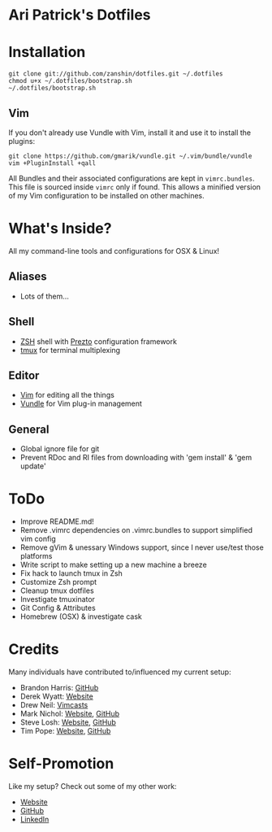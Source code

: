 Ari Patrick's Dotfiles
===============================

# Installation

    git clone git://github.com/zanshin/dotfiles.git ~/.dotfiles
    chmod u+x ~/.dotfiles/bootstrap.sh
	~/.dotfiles/bootstrap.sh

## Vim
If you don't already use Vundle with Vim, install it and use it to install the plugins:

    git clone https://github.com/gmarik/vundle.git ~/.vim/bundle/vundle
    vim +PluginInstall +qall

All Bundles and their associated configurations are kept in `vimrc.bundles`. This file is sourced inside `vimrc` only if found. This allows a minified version of my Vim configuration to be installed on other machines.

# What's Inside?
All my command-line tools and configurations for OSX & Linux!

## Aliases
* Lots of them...

## Shell
* [ZSH](http://www.zsh.org/) shell with [Prezto](https://github.com/sorin-ionescu/prezto) configuration framework
* [tmux](https://tmux.github.io/) for terminal multiplexing

## Editor
* [Vim](http://www.vim.org/) for editing all the things
* [Vundle](https://github.com/VundleVim/Vundle.vim) for Vim plug-in management

## General
*  Global ignore file for git
* Prevent RDoc and RI files from downloading with 'gem install' & 'gem update'


# ToDo
* Improve README.md!
* Remove .vimrc dependencies on .vimrc.bundles to support simplified vim config
* Remove gVim & unessary Windows support, since I never use/test those platforms
* Write script to make setting up a new machine a breeze
* Fix hack to launch tmux in Zsh
* Customize Zsh prompt
* Cleanup tmux dotfiles
* Investigate tmuxinator
* Git Config & Attributes
* Homebrew (OSX) & investigate cask

# Credits

Many individuals have contributed to/influenced my current setup:

* Brandon Harris: [GitHub](https://github.com/irrigger)
* Derek Wyatt: [Website](http://derekwyatt.org)
* Drew Neil: [Vimcasts](http://vimcasts.org)
* Mark Nichol: [Website](http://zanshin.net/), [GitHub](https://github.com/zanshin)
* Steve Losh: [Website](http://stevelosh.com), [GitHub](https://github.com/sjl)
* Tim Pope: [Website](http://tbaggery.com/), [GitHub](https://github.com/tpope)

# Self-Promotion
Like my setup? Check out some of my other work:

* [Website](http://aripatrick.com)
* [GitHub](https://github.com/aripatrick/)
* [LinkedIn](http://linkedin.com/in/aripatrick)
